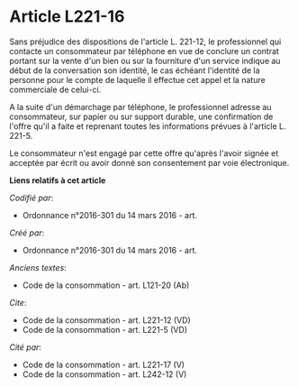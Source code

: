 # Article L221-16

Sans préjudice des dispositions de l'article L. 221-12, le professionnel qui contacte un consommateur par téléphone en vue de
conclure un contrat portant sur la vente d'un bien ou sur la fourniture d'un service indique au début de la conversation son
identité, le cas échéant l'identité de la personne pour le compte de laquelle il effectue cet appel et la nature commerciale
de celui-ci. 

A la suite d'un démarchage par téléphone, le professionnel adresse au consommateur, sur papier ou sur support durable, une
confirmation de l'offre qu'il a faite et reprenant toutes les informations prévues à l'article L. 221-5. 

Le consommateur n'est engagé par cette offre qu'après l'avoir signée et acceptée par écrit ou avoir donné son consentement
par voie électronique.

**Liens relatifs à cet article**

_Codifié par_:

  - Ordonnance n°2016-301 du 14 mars 2016 - art.

_Créé par_:

  - Ordonnance n°2016-301 du 14 mars 2016 - art.

_Anciens textes_:

  - Code de la consommation - art. L121-20 (Ab)

_Cite_:

  - Code de la consommation - art. L221-12 (VD)
  - Code de la consommation - art. L221-5 (VD)

_Cité par_:

  - Code de la consommation - art. L221-17 (V)
  - Code de la consommation - art. L242-12 (V)
